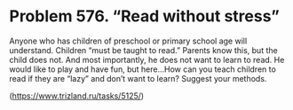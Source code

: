 # Problem 576. “Read without stress”

Anyone who has children of preschool or primary school age will understand. Children “must be taught to read.” Parents know this, but the child does not. And most importantly, he does not want to learn to read. He would like to play and have fun, but here...How can you teach children to read if they are “lazy” and don’t want to learn? Suggest your methods.

(https://www.trizland.ru/tasks/5125/)